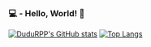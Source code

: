 ### :computer: - Hello, World! 👋

<!--
**DuduRPP/DuduRPP** is a ✨ _special_ ✨ repository because its `README.md` (this file) appears on your GitHub profile.

Here are some ideas to get you started:

- 🔭 I’m currently working on ...
- 🌱 I’m currently learning ...
- 👯 I’m looking to collaborate on ...
- 🤔 I’m looking for help with ...
- 💬 Ask me about ...
- 📫 How to reach me: ...
- 😄 Pronouns: ...
- ⚡ Fun fact: ...
-->

[![DuduRPP's GitHub stats](https://github-readme-stats.vercel.app/api?username=DuduRPP&show_icons=true&theme=tokyonight)](https://github.com/anuraghazra/github-readme-stats)
[![Top Langs](https://github-readme-stats.vercel.app/api/top-langs/?username=DuduRPP&layout=compact&theme=tokyonight)](https://github.com/anuraghazra/github-readme-stats)
